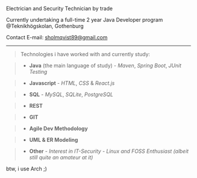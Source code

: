 Electrician and Security Technician by trade


Currently undertaking a full-time 2 year Java Developer program @Teknikhögskolan, Gothenburg


Contact E-mail: sholmqvist89@gmail.com

---

>Technologies i have worked with and currently study:


>- **Java** (the main language of study)
	- *Maven*, *Spring Boot*, *JUnit Testing*



>- **Javascript** 
	- *HTML*, *CSS* & *React.js*


>- **SQL**
	- *MySQL*, *SQLite*, *PostgreSQL*


>- **REST**

>- **GIT**

>- **Agile Dev Methodology**

>- **UML & ER Modeling**


>- **Other**
	- *Interest in IT-Security*
	- *Linux and FOSS Enthusiast (albeit still quite an amateur at it)*


btw, i use Arch ;)
